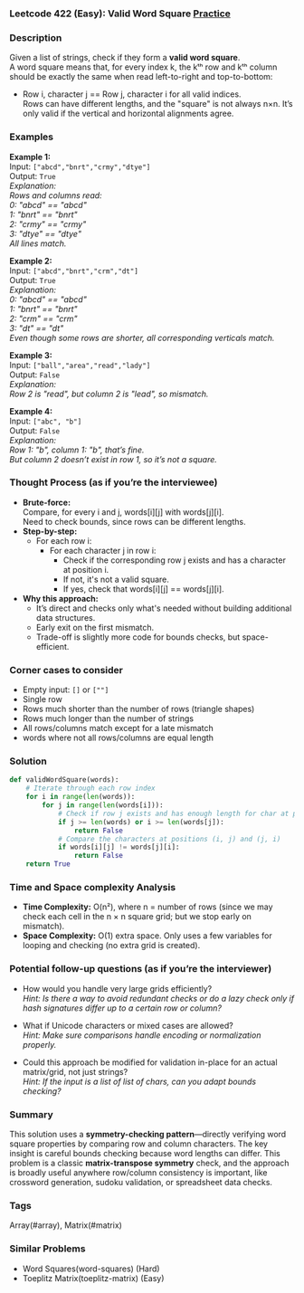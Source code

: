 ### Leetcode 422 (Easy): Valid Word Square [Practice](https://leetcode.com/problems/valid-word-square)

### Description  
Given a list of strings, check if they form a **valid word square**.  
A word square means that, for every index k, the kᵗʰ row and kᵗʰ column should be exactly the same when read left-to-right and top-to-bottom:  
- Row i, character j == Row j, character i for all valid indices.  
Rows can have different lengths, and the "square" is not always n×n. It’s only valid if the vertical and horizontal alignments agree.

### Examples  

**Example 1:**  
Input: `["abcd","bnrt","crmy","dtye"]`  
Output: `True`  
*Explanation:  
Rows and columns read:  
0: "abcd" == "abcd"  
1: "bnrt" == "bnrt"  
2: "crmy" == "crmy"  
3: "dtye" == "dtye"  
All lines match.*

**Example 2:**  
Input: `["abcd","bnrt","crm","dt"]`  
Output: `True`  
*Explanation:  
0: "abcd" == "abcd"  
1: "bnrt" == "bnrt"  
2: "crm"  == "crm"  
3: "dt"   == "dt"  
Even though some rows are shorter, all corresponding verticals match.*

**Example 3:**  
Input: `["ball","area","read","lady"]`  
Output: `False`  
*Explanation:  
Row 2 is "read", but column 2 is "lead", so mismatch.*

**Example 4:**  
Input: `["abc", "b"]`  
Output: `False`  
*Explanation:  
Row 1: "b", column 1: "b", that’s fine.  
But column 2 doesn’t exist in row 1, so it’s not a square.*

### Thought Process (as if you’re the interviewee)  
- **Brute-force:**  
  Compare, for every i and j, words[i][j] with words[j][i].  
  Need to check bounds, since rows can be different lengths.
- **Step-by-step:**  
  - For each row i:
    - For each character j in row i:
      - Check if the corresponding row j exists and has a character at position i.
      - If not, it's not a valid square.
      - If yes, check that words[i][j] == words[j][i].
- **Why this approach:**  
  - It’s direct and checks only what's needed without building additional data structures.
  - Early exit on the first mismatch.
  - Trade-off is slightly more code for bounds checks, but space-efficient.

### Corner cases to consider  
- Empty input: `[]` or `[""]`
- Single row
- Rows much shorter than the number of rows (triangle shapes)
- Rows much longer than the number of strings
- All rows/columns match except for a late mismatch
- words where not all rows/columns are equal length

### Solution

```python
def validWordSquare(words):
    # Iterate through each row index
    for i in range(len(words)):
        for j in range(len(words[i])):
            # Check if row j exists and has enough length for char at position i
            if j >= len(words) or i >= len(words[j]):
                return False
            # Compare the characters at positions (i, j) and (j, i)
            if words[i][j] != words[j][i]:
                return False
    return True
```

### Time and Space complexity Analysis  

- **Time Complexity:** O(n²), where n = number of rows (since we may check each cell in the n × n square grid; but we stop early on mismatch).
- **Space Complexity:** O(1) extra space. Only uses a few variables for looping and checking (no extra grid is created).

### Potential follow-up questions (as if you’re the interviewer)  

- How would you handle very large grids efficiently?  
  *Hint: Is there a way to avoid redundant checks or do a lazy check only if hash signatures differ up to a certain row or column?*

- What if Unicode characters or mixed cases are allowed?  
  *Hint: Make sure comparisons handle encoding or normalization properly.*

- Could this approach be modified for validation in-place for an actual matrix/grid, not just strings?  
  *Hint: If the input is a list of list of chars, can you adapt bounds checking?*

### Summary
This solution uses a **symmetry-checking pattern**—directly verifying word square properties by comparing row and column characters. The key insight is careful bounds checking because word lengths can differ. This problem is a classic **matrix-transpose symmetry** check, and the approach is broadly useful anywhere row/column consistency is important, like crossword generation, sudoku validation, or spreadsheet data checks.

### Tags
Array(#array), Matrix(#matrix)

### Similar Problems
- Word Squares(word-squares) (Hard)
- Toeplitz Matrix(toeplitz-matrix) (Easy)